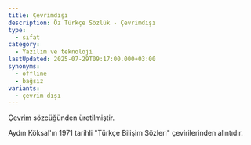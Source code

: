 ```yaml
---
title: Çevrimdışı
description: Öz Türkçe Sözlük - Çevrimdışı
type:
  - sıfat
category:
  - Yazılım ve teknoloji
lastUpdated: 2025-07-29T09:17:00.000+03:00
synonyms:
  - offline
  - bağsız
variants:
  - çevrim dışı
---
```

[Çevrim](/sozluk/çevrim) sözcüğünden üretilmiştir.

Aydın Köksal'ın 1971 tarihli "Türkçe Bilişim Sözleri" çevirilerinden alıntıdır.
